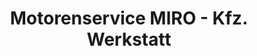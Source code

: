---
title: "Motorenservice MIRO - Kfz. Werkstatt"
url: /schwarzenbruck/motorenservice-miro-kfz-werkstatt/
shop: Autowerkstatt
---